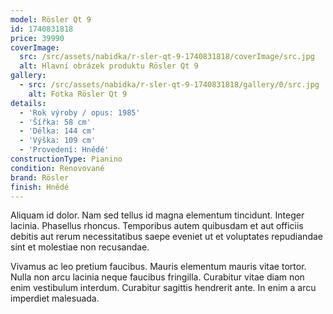 ```yaml
---
model: Rösler Qt 9
id: 1740831818
price: 39990
coverImage:
  src: /src/assets/nabidka/r-sler-qt-9-1740831818/coverImage/src.jpg
  alt: Hlavní obrázek produktu Rösler Qt 9
gallery:
  - src: /src/assets/nabidka/r-sler-qt-9-1740831818/gallery/0/src.jpg
    alt: Fotka Rösler Qt 9
details:
  - 'Rok výroby / opus: 1985'
  - 'Šířka: 58 cm'
  - 'Délka: 144 cm'
  - 'Výška: 109 cm'
  - 'Provedení: Hnědé'
constructionType: Pianino
condition: Renovované
brand: Rösler
finish: Hnědé
---
```

Aliquam id dolor. Nam sed tellus id magna elementum tincidunt. Integer lacinia. Phasellus rhoncus. Temporibus autem quibusdam et aut officiis debitis aut rerum necessitatibus saepe eveniet ut et voluptates repudiandae sint et molestiae non recusandae.

Vivamus ac leo pretium faucibus. Mauris elementum mauris vitae tortor. Nulla non arcu lacinia neque faucibus fringilla. Curabitur vitae diam non enim vestibulum interdum. Curabitur sagittis hendrerit ante. In enim a arcu imperdiet malesuada.
